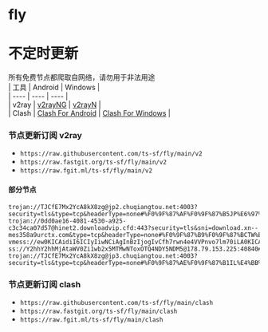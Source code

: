 # fly
# 不定时更新
所有免费节点都爬取自网络，请勿用于非法用途  
|  工具  | Android  | Windows  |  
|  ----  | ----   | ----  |  
| v2ray  | [v2rayNG](https://github.com/2dust/v2rayNG/releases) | [v2rayN](https://github.com/2dust/v2rayN/releases) |  
| Clash  | [Clash For Android](https://github.com/Kr328/ClashForAndroid/releases) | [Clash For Windows](https://github.com/Fndroid/clash_for_windows_pkg/releases) | 
  
### 节点更新订阅  v2ray
- `https://raw.githubusercontent.com/ts-sf/fly/main/v2`  
- `https://raw.fastgit.org/ts-sf/fly/main/v2`  
- `https://raw.fgit.ml/ts-sf/fly/main/v2`  
#### 部分节点  
``` 
trojan://TJCfE7Mx2YcA8kX8zg@jp2.chuqiangtou.net:4003?security=tls&type=tcp&headerType=none#%F0%9F%87%AF%F0%9F%87%B5JP%E6%97%A5%E6%9C%AC%200.3M%2Fs
trojan://0dd0ae16-4081-4530-a925-c3c34ca07d57@hinet2.downloadvip.cfd:443?security=tls&sni=download.xn--mes358a9urctx.com&type=tcp&headerType=none#%F0%9F%87%B9%F0%9F%87%BCTW%E5%8F%B0%E6%B9%BE%200.8M%2Fs
vmess://ew0KICAidiI6ICIyIiwNCiAgInBzIjogIvCfh7rwn4e4VVPnvo7lm70iLA0KICAiYWRkIjogImllcGxoay5sYW55dW5zaGkudG9wIiwNCiAgInBvcnQiOiAiNTEwMDQiLA0KICAiaWQiOiAiMWE3NjgwZGYtODFhMS0zZDg5LWEyMjEtZGI4MWFjNGIwNGRmIiwNCiAgImFpZCI6ICIyIiwNCiAgInNjeSI6ICJhdXRvIiwNCiAgIm5ldCI6ICJ0Y3AiLA0KICAidHlwZSI6ICJub25lIiwNCiAgImhvc3QiOiAiZHAxLnNjcHJveHkudG9wIiwNCiAgInBhdGgiOiAiL3NoaXJrZXIiLA0KICAidGxzIjogIiIsDQogICJzbmkiOiAiIiwNCiAgImFscG4iOiAiIiwNCiAgImZwIjogIiINCn0=
ss://Y2hhY2hhMjAtaWV0Zi1wb2x5MTMwNToxOTQ4NDY5NDM5@178.79.153.225:40840#%F0%9F%87%AC%F0%9F%87%A7GB%E8%8B%B1%E5%9B%BD%201.2M%2Fs
trojan://TJCfE7Mx2YcA8kX8zg@jp3.chuqiangtou.net:4003?security=tls&type=tcp&headerType=none#%F0%9F%87%AE%F0%9F%87%B1IL%E4%BB%A5%E8%89%B2%E5%88%97%200.6M%2Fs
```
### 节点更新订阅  clash
- `https://raw.githubusercontent.com/ts-sf/fly/main/clash`  
- `https://raw.fastgit.org/ts-sf/fly/main/clash`  
- `https://raw.fgit.ml/ts-sf/fly/main/clash`  
